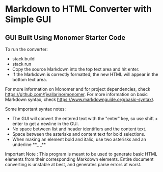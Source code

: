 # Markdown to HTML Converter with Simple GUI
## GUI Built Using Monomer Starter Code

To run the converter:

- stack build
- stack run
- Copy the source Markdown into the top text area and hit enter.
- If the Markdown is correctly formatted, the new HTML will appear in the bottom text area.

For more information on Monomer and for project dependencies, check https://github.com/fjvallarino/monomer.
For more information on basic Markdown syntax, check https://www.markdownguide.org/basic-syntax/.

Some important syntax notes:

- The GUI will convert the entered text with the "enter" key, so use shift + enter to get a newline in the GUI.
- No space between list and header identifiers and the content text.
- Space between the asterisks and content text for bold selections.
- When making an element bold and italic, use two asterisks and an underline \*\*\_ \_\*\*

Important Note : This program is meant to be used to generate basic HTML elements from their corresponding Markdown
elements. Entire document converting is unstable at best, and generates parse errors at worst.
